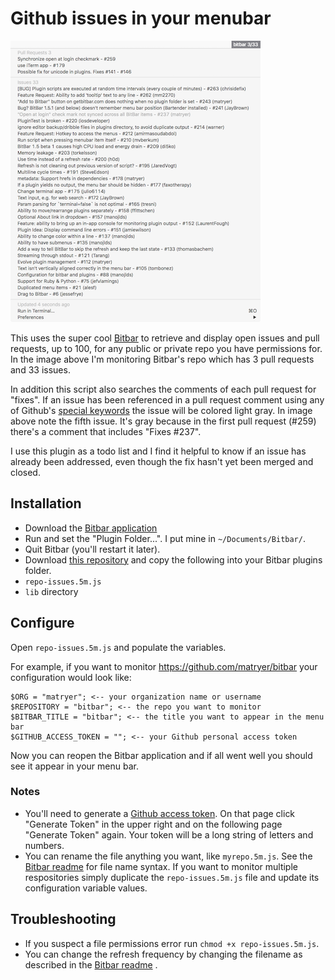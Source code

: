 # Github issues in your menubar

![alt tag](https://raw.githubusercontent.com/tomgenoni/bitbar-ghissues/master/bit.png)

This uses the super cool [Bitbar](https://github.com/matryer/bitbar) to retrieve and display open issues and pull requests, up to 100, for any public or private repo you have permissions for. In the image above I'm monitoring Bitbar's repo which has 3 pull requests and 33 issues.

In addition this script also searches the comments of each pull request for "fixes". If an issue has been referenced in a pull request comment using any of Github's [special keywords](https://help.github.com/articles/closing-issues-via-commit-messages/) the issue will be colored light gray. In image above note the fifth issue. It's gray because in the first pull request (#259) there's a comment that includes "Fixes #237".

I use this plugin as a todo list and I find it helpful to know if an issue has already been addressed, even though the fix hasn't yet been merged and closed.

## Installation

- Download the [Bitbar application](https://github.com/matryer/bitbar/releases/latest)
- Run and set the "Plugin Folder...". I put mine in `~/Documents/Bitbar/`.
- Quit Bitbar (you'll restart it later).
- Download [this repository](https://github.com/tomgenoni/bitbar-ghissues/archive/master.zip) and copy the following into your Bitbar plugins folder.
 - `repo-issues.5m.js`
 - `lib` directory
 
## Configure

Open `repo-issues.5m.js` and populate the variables.

For example, if you want to monitor https://github.com/matryer/bitbar your configuration would look like:

```
$ORG = "matryer"; <-- your organization name or username
$REPOSITORY = "bitbar"; <-- the repo you want to monitor
$BITBAR_TITLE = "bitbar"; <-- the title you want to appear in the menu bar
$GITHUB_ACCESS_TOKEN = ""; <-- your Github personal access token
```

Now you can reopen the Bitbar application and if all went well you should see it appear in your menu bar.

### Notes

- You'll need to generate a [Github access token](https://github.com/settings/tokens). On that page click "Generate Token" in the upper right and on the following page "Generate Token" again. Your token will be a long string of letters and numbers.
- You can rename the file anything you want, like `myrepo.5m.js`. See the [Bitbar readme](https://github.com/matryer/bitbar) for file name syntax. If you want to monitor multiple respositories simply duplicate the `repo-issues.5m.js` file and update its configuration variable values.

## Troubleshooting

- If you suspect a file permissions error run `chmod +x repo-issues.5m.js`.
- You can change the refresh frequency by changing the filename as described in the [Bitbar readme](https://github.com/matryer/bitbar) .

